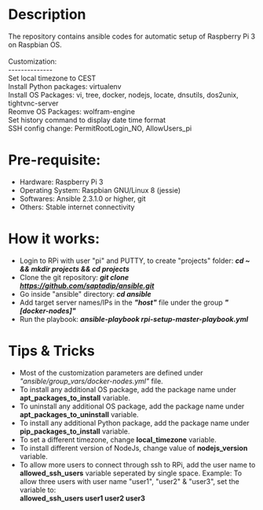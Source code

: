 # Description
The repository contains ansible codes for automatic setup of Raspberry Pi 3 on Raspbian OS. <br />
<br />Customization: <br />
--------------<br />
Set local timezone to CEST <br />
Install Python packages: virtualenv <br />
Install OS Packages: vi, tree, docker, nodejs, locate, dnsutils, dos2unix, tightvnc-server <br />
Reomve OS Packages: wolfram-engine <br />
Set history command to display date time format <br />
SSH config change: PermitRootLogin_NO, AllowUsers_pi <br />

# Pre-requisite:
- Hardware: Raspberry Pi 3
- Operating System: Raspbian GNU/Linux 8 (jessie)
- Softwares: Ansible 2.3.1.0 or higher, git
- Others: Stable internet connectivity

# How it works:
- Login to RPi with user "pi" and PUTTY, to create "projects" folder: <i><b> cd ~ && mkdir projects && cd projects </b></i>
- Clone the git repository: <i><b> git clone https://github.com/saptadip/ansible.git </i></b>
- Go inside "ansible" directory: <i><b> cd ansible </i></b>
- Add target server names/IPs in the <i><b>"host"</i></b> file under the group <i><b>"[docker-nodes]"</i></b>
- Run the playbook: <i><b>ansible-playbook rpi-setup-master-playbook.yml</i></b>

# Tips & Tricks
- Most of the customization parameters are defined under <i>"ansible/group_vars/docker-nodes.yml"</i> file.
- To install any additional OS package, add the package name under <b>apt_packages_to_install</b> variable.
- To uninstall any additional OS package, add the package name under <b>apt_packages_to_uninstall</b> variable.
- To install any additional Python package, add the package name under <b>pip_packages_to_install</b> variable.
- To set a different timezone, change <b>local_timezone</b> variable.
- To install different version of NodeJs, change value of <b>nodejs_version</b> variable.
- To allow more users to connect through ssh to RPi, add the user name to <b>allowed_ssh_users</b> variable seperated by single space. Example: To allow three users with user name "user1", "user2" & "user3", set the variable to: </br><b>allowed_ssh_users user1 user2 user3</b>
